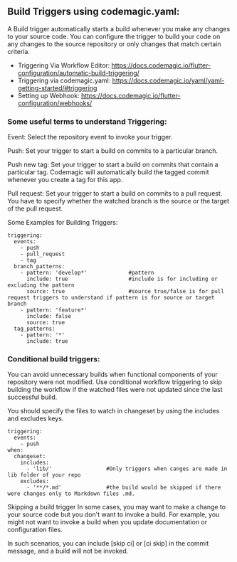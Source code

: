 ## Build Triggers using codemagic.yaml:

A Build trigger automatically starts a build whenever you make any changes to your source code. You can configure the trigger to build your code on any changes to the source repository or only changes that match certain criteria.

- Triggering Via Workflow Editor: https://docs.codemagic.io/flutter-configuration/automatic-build-triggering/
- Triggering via codemagic.yaml: https://docs.codemagic.io/yaml/yaml-getting-started/#triggering
- Setting up Webhook: https://docs.codemagic.io/flutter-configuration/webhooks/

### Some useful terms to understand Triggering:

Event: Select the repository event to invoke your trigger.

Push: Set your trigger to start a build on commits to a particular branch.

Push new tag: Set your trigger to start a build on commits that contain a particular tag. Codemagic will automatically build the tagged commit whenever you create a tag for this app. 

Pull request: Set your trigger to start a build on commits to a pull request. You have to specify whether the watched branch is the source or the target of the pull request.

Some Examples for Building Triggers:

    triggering:
      events:
        - push
        - pull_request
        - tag
      branch_patterns:
        - pattern: 'develop*'             #pattern
          include: true                   #include is for including or excluding the pattern
          source: true                    #source true/false is for pull request triggers to understand if pattern is for source or target branch
        - pattern: 'feature*'
          include: false
          source: true
      tag_patterns:
        - pattern: '*'
          include: true
 
### Conditional build triggers:

You can avoid unnecessary builds when functional components of your repository were not modified. Use conditional workflow triggering to skip building the workflow if the watched files were not updated since the last successful build.

You should specify the files to watch in changeset by using the includes and excludes keys.

    triggering:
      events:
        - push
    when:
      changeset:
        includes:
          - 'lib/'                 #Only triggers when canges are made in lib folder of your repo
        excludes:
          - '**/*.md'              #the build would be skipped if there were changes only to Markdown files .md.
        
 
Skipping a build trigger
In some cases, you may want to make a change to your source code but you don't want to invoke a build. For example, you might not want to invoke a build when you update documentation or configuration files.

In such scenarios, you can include [skip ci] or [ci skip] in the commit message, and a build will not be invoked.
